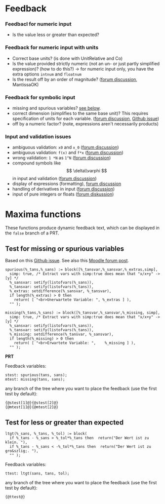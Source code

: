 # Feedback 

### Feedbacl for numeric input

- Is the value less or greater than expected? 

### Feedback for numeric input with units

- Correct base units? (is done with UnitRelative and Co)
- Is the value provided strictly numeric (not an un- or just partly simplified expression)? (how to do this?) -> for numeric input only, you have the extra options `intnum` and `floatnum`
- Is the result off by an order of magnitude? ([forum discussion](https://moodle.org/mod/forum/discuss.php?d=414968), MantissaOK)

### Feedback for symbolic input

- missing and spurious variables? [see below](https://github.com/mkraska/meclib/blob/main/Maxima/Maxima.md#maxima-functions).
- correct dimension (simplifies to the same base unit)? This requires specification of units for each variable. ([forum discussion](https://moodle.org/mod/forum/discuss.php?d=406908#p1673135), [Github issue](https://github.com/maths/moodle-qtype_stack/issues/665))
- off by a numeric factor? (note, expressions aren't necessarily products)

### Input and validation issues

- ambiguous validation: `x0` and `x_0` ([forum discussion](https://moodle.org/mod/forum/discuss.php?d=412362))
- ambiguous validation: `f(x)` and `f*x` ([forum discussion](https://moodle.org/mod/forum/discuss.php?d=412082))
- wrong validation: `1 *N` as `1^N` ([forum discussion](https://moodle.org/mod/forum/discuss.php?d=397717))
- compound symbols like $$ \delta\\varphi $$ in input and validation ([forum discussion](https://moodle.org/mod/forum/discuss.php?d=414174))
- display of expressions (formatting), [forum discussion](https://moodle.org/mod/forum/discuss.php?d=413914)
- handling of derivatives in input ([forum discussion](https://moodle.org/mod/forum/discuss.php?d=413723))
- input of pure integers or floats ([forum diskussion](https://moodle.org/mod/forum/discuss.php?d=405460))

# Maxima functions

These functions produce dynamic feedback text, which can be displayed in the `false` branch of a PRT.

## Test for missing or spurious variables

 Based on this [Github issue](https://github.com/maths/moodle-qtype_stack/issues/662).
 See also this [Moodle forum post](https://moodle.org/mod/forum/discuss.php?d=424219#p1708698).
 
```
spurious(%_tans,%_sans) := block([%_tansvar,%_sansvar,%_extras,simp],
  simp: true, /* Extract vars with simp:true does mean that "x/x+y" -> [y] */
  %_sansvar: setify(listofvars(%_sans)),
  %_tansvar: setify(listofvars(%_tans)),
  %_extras: setdifference(%_sansvar, %_tansvar),
  if length(%_extras) > 0 then 
    return( [ "<br>Unerwartete Variable: ", %_extras ] ),
  "" );

missing(%_tans,%_sans) := block([%_tansvar,%_sansvar,%_missing, simp],
  simp: true, /* Extract vars with simp:true does mean that "x/x+y" -> [y] */
  %_sansvar: setify(listofvars(%_sans)),
  %_tansvar: setify(listofvars(%_tans)),
  %_missing: setdifference(%_tansvar, %_sansvar),
  if length(%_missing) > 0 then 
    return( [ "<br>Erwartete Variable: ",    %_missing ] ),
  "" );
```
**PRT**

Feedback variables: 

```
stest: spurious(tans, sans);
mtest: missing(tans, sans);
```

any branch of the tree where you want to place the feedback (use the first test by default):

```
{@stest[1]@}{@stest[2]@}
{@mtest[1]@}{@mtest[2]@}
```
## Test for less or greater than expected

```
ltgt(%_sans, %_tans, %_tol) := block(
  if %_tans - %_sans > %_tol*%_tans then  return("Der Wert ist zu klein. "),
  if %_tans - %_sans < -%_tol*%_tans then  return("Der Wert ist zu gro&szlig;. "),
  "" );
```
Feedback variables: 

```
ttest: ltgt(sans, tans, tol);
```

any branch of the tree where you want to place the feedback (use the first test by default):

```
{@ttest@}
```
